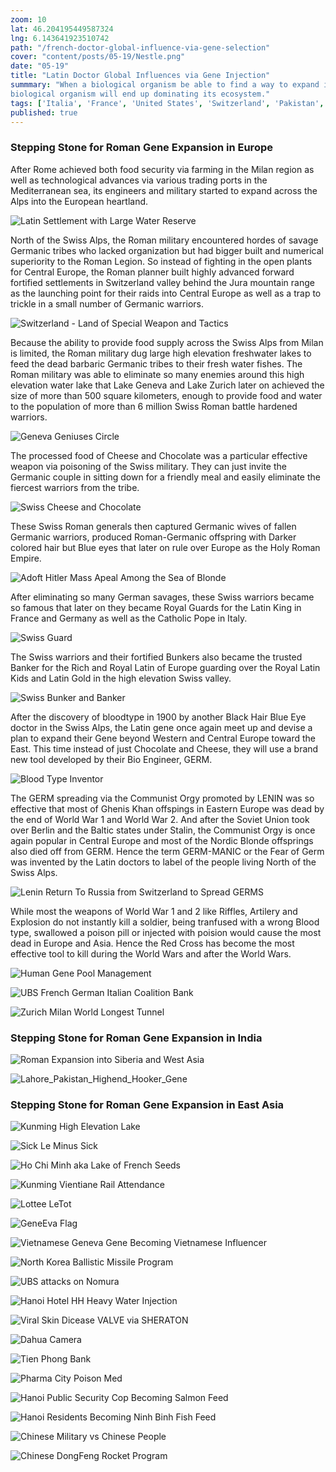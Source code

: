 ```yaml
---
zoom: 10
lat: 46.204195449587324
lng: 6.143641923510742
path: "/french-doctor-global-influence-via-gene-selection"
cover: "content/posts/05-19/Nestle.png"
date: "05-19"
title: "Latin Doctor Global Influences via Gene Injection"
summmary: "When a biological organism be able to find a way to expand its genetics footprint by comsuming their ecosystem competitors, that
biological organism will end up dominating its ecosystem."
tags: ['Italia', 'France', 'United States', 'Switzerland', 'Pakistan', 'India', 'China', 'Vietnam', 'Laos', 'Cambodia', 'North Korea','GeoGenetics', 'Spykman World'] 
published: true
---
```

### Stepping Stone for Roman Gene Expansion in Europe

After Rome achieved both food security via farming in the Milan region as well as technological advances via various trading ports in the Mediterranean sea, its engineers and military started to expand across the Alps into the European heartland. 

![Latin Settlement with Large Water Reserve](https://storage.googleapis.com/spykman-world/Latin_Settlement_with_Large_Water_Reserves.png)

North of the Swiss Alps, the Roman military encountered hordes of savage Germanic tribes who lacked organization but had bigger built and numerical superiority to the Roman Legion. So instead of fighting in the open plants for Central Europe, the Roman planner built highly advanced forward fortified settlements in Switzerland valley behind the Jura mountain range as the launching point for their raids into Central Europe as well as a trap to trickle in a small number of Germanic warriors. 

![Switzerland - Land of Special Weapon and Tactics](https://storage.googleapis.com/spykman-world/Switzerland.png)

Because the ability to provide food supply across the Swiss Alps from Milan is limited, the Roman military dug large high elevation freshwater lakes to feed the dead barbaric Germanic tribes to their fresh water fishes. The Roman military was able to eliminate so many enemies around this high elevation water lake that Lake Geneva and Lake Zurich later on achieved the size of more than 500 square kilometers, enough to provide food and water to the population of more than 6 million Swiss Roman battle hardened warriors.

![Geneva Geniuses Circle](https://storage.googleapis.com/spykman-world/geneva-genius-circle.png) 

The processed food of Cheese and Chocolate was a particular effective weapon via poisoning of the Swiss military. They can just invite the Germanic couple in sitting down for a friendly meal and easily eliminate the fiercest warriors from the tribe.  

![Swiss Cheese and Chocolate](https://storage.googleapis.com/spykman-world/swiss-cheese-and-chocolate.png)

These Swiss Roman generals then captured Germanic wives of fallen Germanic warriors, produced Roman-Germanic offspring with Darker colored hair but Blue eyes that later on rule over Europe as the Holy Roman Empire. 

![Adoft Hitler Mass Apeal Among the Sea of Blonde](https://storage.googleapis.com/spykman-world/Adolf%20Hitler%20and%20Lenin%20Same%20Hospital.png)

After eliminating so many German savages, these Swiss warriors became so famous that later on they became Royal Guards for the Latin King in France and Germany as well as the Catholic Pope in Italy. 

![Swiss Guard](https://storage.googleapis.com/spykman-world/Swiss%20Guards.png)

The Swiss warriors and their fortified Bunkers also became the trusted Banker for the Rich and Royal Latin of Europe guarding over the Royal Latin Kids and Latin Gold in the high elevation Swiss valley. 

![Swiss Bunker and Banker](https://storage.googleapis.com/spykman-world/Swiss%20Bunker.png)

After the discovery of bloodtype in 1900 by another Black Hair Blue Eye doctor in the Swiss Alps, the Latin gene once again meet up and devise a plan to expand their Gene beyond Western and Central Europe toward the East. This time instead of just Chocolate and Cheese, they will use a brand new tool developed by their Bio Engineer, GERM. 

![Blood Type Inventor](https://storage.googleapis.com/spykman-world/blood_type_inventor.png)

The GERM spreading via the Communist Orgy promoted by LENIN was so effective that most of Ghenis Khan offspings in Eastern Europe was dead by the end of World War 1 and World War 2. And after the Soviet Union took over Berlin and the Baltic states under Stalin, the Communist Orgy is once again popular in Central Europe and most of the Nordic Blonde offsprings also died off from GERM. Hence the term GERM-MANIC or the Fear of Germ was invented by the Latin doctors to label of the people living North of the Swiss Alps.

![Lenin Return To Russia from Switzerland to Spread GERMS](https://storage.googleapis.com/spykman-world/lenin-return-from-switzerland-to-russia-to-spread-germs.png)

While most the weapons of World War 1 and 2 like Riffles, Artilery and Explosion do not instantly kill a soldier, being tranfused with a wrong Blood type,  swallowed a poison pill or injected with poision would cause the most dead in Europe and Asia. Hence the Red Cross has become the most effective tool to kill during the World Wars and after the World Wars.

![Human Gene Pool Management](https://storage.googleapis.com/spykman-world/human-gene-pool-management.png)


![UBS French German Italian Coalition Bank](https://storage.googleapis.com/spykman-world/UBS.png)

![Zurich Milan World Longest Tunnel](https://storage.googleapis.com/spykman-world/Swiss%20World%20Longest%20Tunnel.png)


### Stepping Stone for Roman Gene Expansion in India

![Roman Expansion into Siberia and West Asia](https://storage.googleapis.com/spykman-world/1st_2nd_3rd_Roman_Empire.png)

![Lahore_Pakistan_Highend_Hooker_Gene](https://storage.googleapis.com/spykman-world/Lahore%2C%20Parkistan.png)

### Stepping Stone for Roman Gene Expansion in East Asia

![Kunming High Elevation Lake](https://storage.googleapis.com/spykman-world/Kunming%20High%20Elevation%20Lake.png)

![Sick Le Minus Sick](https://storage.googleapis.com/spykman-world/Sick%20Le%20MINUS%20Sick.png)

![Ho Chi Minh aka Lake of French Seeds](https://storage.googleapis.com/spykman-world/Kunming-Mekong-Delta-Destination.png)

![Kunming Vientiane Rail Attendance](https://storage.googleapis.com/spykman-world/Kunming%20Vientiane%20Rail%20Attendance.png)

![Lottee LeTot](https://storage.googleapis.com/spykman-world/lottee-letot.png)

![GeneEva Flag](https://storage.googleapis.com/spykman-world/Gene-Eva%20Flag.png)

![Vietnamese Geneva Gene Becoming Vietnamese Influencer](https://storage.googleapis.com/spykman-world/french-asian-baby-girl.png)

![North Korea Ballistic Missile Program](https://storage.googleapis.com/spykman-world/north-korean-french-german-rocket-program.png)

![UBS attacks on Nomura](https://storage.googleapis.com/spykman-world/UBS_attack_on_Nomura.png)

![Hanoi Hotel HH Heavy Water Injection](https://storage.googleapis.com/spykman-world/hanoi-heavy-water-injection.png)

![Viral Skin Dicease VALVE via SHERATON](https://storage.googleapis.com/spykman-world/viral-skin-dicease-valve-via-SHERATON.png)

![Dahua Camera](https://storage.googleapis.com/spykman-world/dahua-done-with-tpbank.png)

![Tien Phong Bank](https://storage.googleapis.com/spykman-world/tienphong-bank.png)

![Pharma City Poison Med](https://thanhnien.mediacdn.vn/Uploaded/dieutrang-qc/2022_03_18/pharmacity-1-9330.jpg)

![Hanoi Public Security Cop Becoming Salmon Feed](https://storage.googleapis.com/spykman-world/Sapa%20Salmon.png)

![Hanoi Residents Becoming Ninh Binh Fish Feed](https://storage.googleapis.com/spykman-world/Ninh%20Binh%20Fish%20Farm.png)

![Chinese Military vs Chinese People](https://storage.googleapis.com/spykman-world/Chengdu%20vs%20Wuhan.png)

![Chinese DongFeng Rocket Program](https://storage.googleapis.com/spykman-world/dongfeng-german-french-chinese-rocket-engineering-program.png)



